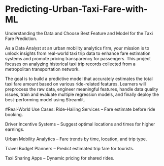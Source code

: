 # Predicting-Urban-Taxi-Fare-with-ML
Understanding the Data and Choose Best Feature and Model for the Taxi Fare Prediction.

As a Data Analyst at an urban mobility analytics firm, your mission is to unlock insights from real-world taxi trip data to enhance fare estimation systems and promote pricing transparency for passengers. This project focuses on analyzing historical taxi trip records collected from a metropolitan transportation network.

The goal is to build a predictive model that accurately estimates the total taxi fare amount based on various ride-related features. Learners will preprocess the raw data, engineer meaningful features, handle data quality issues, train and evaluate multiple regression models, and finally deploy the best-performing model using Streamlit.

#Real-World Use Cases:
Ride-Hailing Services – Fare estimate before ride booking.


Driver Incentive Systems – Suggest optimal locations and times for higher earnings.


Urban Mobility Analytics – Fare trends by time, location, and trip type.


Travel Budget Planners – Predict estimated trip fare for tourists.


Taxi Sharing Apps – Dynamic pricing for shared rides.

